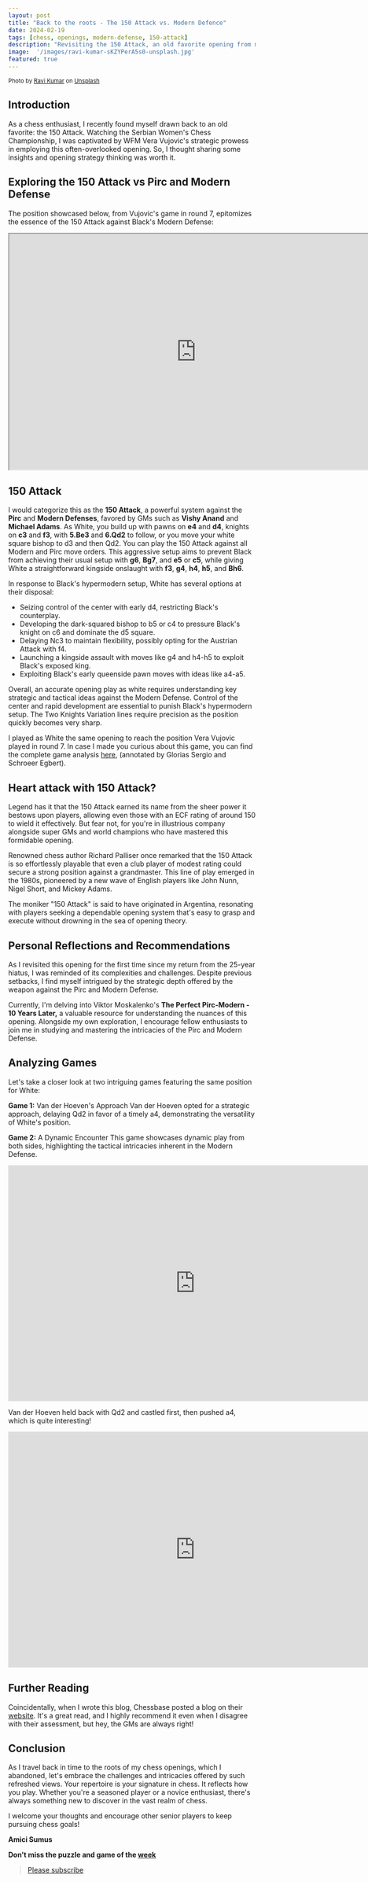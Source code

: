 ```yaml
---
layout: post
title: "Back to the roots - The 150 Attack vs. Modern Defence"
date: 2024-02-19
tags: [chess, openings, modern-defense, 150-attack]  
description: "Revisiting the 150 Attack, an old favorite opening from my early chess days."
image:  '/images/ravi-kumar-sKZYPerA5s0-unsplash.jpg'
featured: true
---
```



<div style="text-align: left; font-size: smaller;">
Photo by <a href="https://unsplash.com/@vtr?utm_content=creditCopyText&utm_medium=referral&utm_source=unsplash">Ravi Kumar</a> on <a href="https://unsplash.com/photos/grayscale-photo-of-round-ball-sKZYPerA5s0?utm_content=creditCopyText&utm_medium=referral&utm_source=unsplash">Unsplash</a>
</div>

## Introduction

As a chess enthusiast, I recently found myself drawn back to an old favorite: the 150 Attack. Watching the Serbian Women's Chess Championship, I was captivated by WFM Vera Vujovic's strategic prowess in employing this often-overlooked opening. So, I thought sharing some insights and opening strategy thinking was worth it.

## Exploring the 150 Attack vs Pirc and Modern Defense

The position showcased below, from Vujovic's game in round 7, epitomizes the essence of the 150 Attack against Black's Modern Defense:

<iframe src="https://fritz.chessbase.com?fen=rn1qk1nr/1bp1ppbp/p2p2p1/1p6/3PP3/2NBBN2/PPPQ1PPP/R3K2R b KQkq - 0 7" style="width:760px;height:480px"></iframe>

## 150 Attack

I would categorize this as the **150 Attack**, a powerful system against the **Pirc** and **Modern Defenses**, favored by GMs such as **Vishy Anand** and **Michael Adams**. As White, you build up with pawns on **e4** and **d4**, knights on **c3** and **f3**, with **5.Be3** and **6.Qd2** to follow, or you move your white square bishop to d3 and then Qd2. You can play the 150 Attack against all Modern and Pirc move orders. This aggressive setup aims to prevent Black from achieving their usual setup with **g6**, **Bg7**, and **e5** or **c5**, while giving White a straightforward kingside onslaught with **f3**, **g4**, **h4**, **h5**, and **Bh6**.

In response to Black's hypermodern setup, White has several options at their disposal:

- Seizing control of the center with early d4, restricting Black's counterplay.
- Developing the dark-squared bishop to b5 or c4 to pressure Black's knight on c6 and dominate the d5 square.
- Delaying Nc3 to maintain flexibility, possibly opting for the Austrian Attack with f4.
- Launching a kingside assault with moves like g4 and h4-h5 to exploit Black's exposed king.
- Exploiting Black's early queenside pawn moves with ideas like a4-a5.

Overall, an accurate opening play as white requires understanding key strategic and tactical ideas against the Modern Defense. Control of the center and rapid development are essential to punish Black's hypermodern setup. The Two Knights Variation lines require precision as the position quickly becomes very sharp.

I played as White the same opening to reach the position Vera Vujovic played in round 7. 
In case I made you curious about this game, you can find the complete game analysis [here](https://share.chessbase.com/SharedGames/game/?p=Q8voG7JSoXD5TGDKKXPrRpoljFQl/zow/TTp8IVnAXu/BjFxFfiaFjqE7BLfotHX), (annotated by Glorias Sergio and Schroeer Egbert).

## Heart attack with 150 Attack? 

Legend has it that the 150 Attack earned its name from the sheer power it bestows upon players, allowing even those with an ECF rating of around 150 to wield it effectively. But fear not, for you're in illustrious company alongside super GMs and world champions who have mastered this formidable opening.

Renowned chess author Richard Palliser once remarked that the 150 Attack is so effortlessly playable that even a club player of modest rating could secure a strong position against a grandmaster. This line of play emerged in the 1980s, pioneered by a new wave of English players like John Nunn, Nigel Short, and Mickey Adams.

The moniker "150 Attack" is said to have originated in Argentina, resonating with players seeking a dependable opening system that's easy to grasp and execute without drowning in the sea of opening theory.

## Personal Reflections and Recommendations

As I revisited this opening for the first time since my return from the 25-year hiatus, I was reminded of its complexities and challenges. Despite previous setbacks, I find myself intrigued by the strategic depth offered by the weapon against the Pirc and Modern Defense.

Currently, I'm delving into Viktor Moskalenko's **The Perfect Pirc-Modern - 10 Years Later,** a valuable resource for understanding the nuances of this opening. Alongside my own exploration, I encourage fellow enthusiasts to join me in studying and mastering the intricacies of the Pirc and Modern Defense.

## Analyzing Games

Let's take a closer look at two intriguing games featuring the same position for White:

**Game 1:** Van der Hoeven's Approach
Van der Hoeven opted for a strategic approach, delaying Qd2 in favor of a timely a4, demonstrating the versatility of White's position.

**Game 2:** A Dynamic Encounter
This game showcases dynamic play from both sides, highlighting the tactical intricacies inherent in the Modern Defense.

<iframe style='border: 0;' width='760px' height='480px' src='https://share.chessbase.com/SharedGames/frame/?p=0bYpR5fYHawenJtPIHMfdqeuy9JrNyP3D/t9RGudy3GFoavMlkkOqT6WpUzTgXPK'></iframe>

Van der Hoeven held back with Qd2 and castled first, then pushed a4, which is quite interesting!

<iframe style='border: 0;' width='760px' height='480px' src='https://share.chessbase.com/SharedGames/frame/?p=0bYpR5fYHawenJtPIHMfdt0UqxkXUzcCqsFvFBfFSTLu04WspGx5izIgCFIb4cIx'></iframe>

## Further Reading

Coincidentally, when I wrote this blog, Chessbase posted a blog on their [website](https://en.chessbase.com/post/the-modern-defense-and-its-ideas). It's a great read, and I highly recommend it even when I disagree with their assessment, but hey, the GMs are always right!

## Conclusion

As I travel back in time to the roots of my chess openings, which I abandoned, let's embrace the challenges and intricacies offered by such refreshed views. Your repertoire is your signature in chess. It reflects how you play. Whether you're a seasoned player or a novice enthusiast, there's always something new to discover in the vast realm of chess.

I welcome your thoughts and encourage other senior players to keep pursuing chess goals!

**Amici Sumus**

**Don't miss the puzzle and game of the [week]( https://chess.myvortexcloud.com/puzzles/2024-Week-08)**

> [Please subscribe](https://follow.it/senior-chess-improver?leanpub) 

